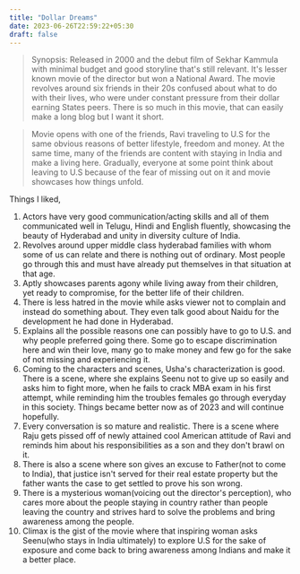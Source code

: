 ```yaml
---
title: "Dollar Dreams"
date: 2023-06-26T22:59:22+05:30
draft: false
---
```


> Synopsis: Released in 2000 and the debut film of Sekhar Kammula with minimal budget and good storyline that's still relevant. It's lesser known movie of the director but won a National Award. The movie revolves around six friends in their 20s confused about what to do with their lives, who were under constant pressure from their dollar earning States peers. There is so much in this movie, that can easily make a long blog but I want it short.

> Movie opens with one of the friends, Ravi traveling to U.S for the same obvious reasons of better lifestyle, freedom and money. At the same time, many of the friends are content with staying in India and make a living here. Gradually, everyone at some point think about leaving to U.S because of the fear of missing out on it and movie showcases how things unfold. 

Things I liked,
1. Actors have very good communication/acting skills and all of them communicated well in Telugu, Hindi and English fluently, showcasing the beauty of Hyderabad and unity in diversity culture of India. 
2. Revolves around upper middle class hyderabad families with whom some of us can relate and there is nothing out of ordinary. Most people go through this and must have already put themselves in that situation at that age.
3. Aptly showcases parents agony while living away from their children, yet ready to compromise, for the better life of their children.
4. There is less hatred in the movie while asks viewer not to complain and instead do something about. They even talk good about Naidu for the development he had done in Hyderabad.
5. Explains all the possible reasons one can possibly have to go to U.S. and why people preferred going there. Some go to escape discrimination here and win their love, many go to make money and few go for the sake of not missing and experiencing it.
6. Coming to the characters and scenes, Usha's characterization is good. There is a scene, where she explains Seenu not to give up so easily and asks him to fight more, when he fails to crack MBA exam in his first attempt, while reminding him the troubles females go through everyday in this society. Things became better now as of 2023 and will continue hopefully. 
7. Every conversation is so mature and realistic. There is a scene where Raju gets pissed off of newly attained cool American attitude of Ravi and reminds him about his responsibilities as a son and they don't brawl on it.
8. There is also a scene where son gives an excuse to Father(not to come to India), that justice isn't served for their real estate property but the father wants the case to get settled to prove his son wrong. 
9. There is a mysterious woman(voicing out the director's perception), who cares more about the people staying in country rather than people leaving the country and strives hard to solve the problems and bring awareness among the people.
10. Climax is the gist of the movie where that inspiring woman asks Seenu(who stays in India ultimately) to explore U.S for the sake of exposure and come back to bring awareness among Indians and make it a better place.